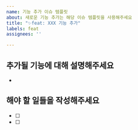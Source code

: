 ```yaml
---
name: 기능 추가 이슈 템플릿
about: 새로운 기능 추가는 해당 이슈 템플릿을 사용해주세요
title: "✨feat: XXX 기능 추가"
labels: feat
assignees: ''

---
```


## 추가될 기능에 대해 설명해주세요
- 

## 해야 할 일들을 작성해주세요
- [ ]
- [ ]